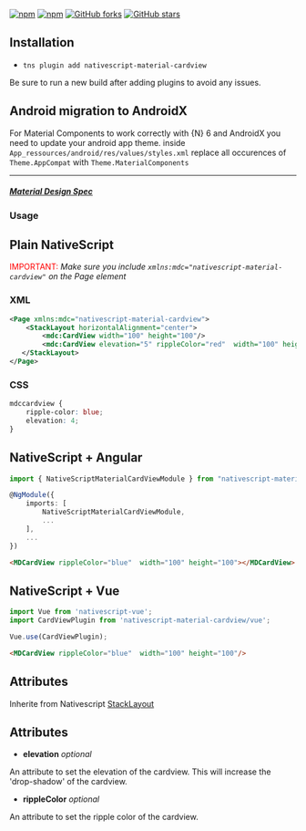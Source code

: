 [![npm](https://img.shields.io/npm/v/nativescript-material-cardview.svg)](https://www.npmjs.com/package/nativescript-material-cardview)
[![npm](https://img.shields.io/npm/dt/nativescript-material-cardview.svg?label=npm%20downloads)](https://www.npmjs.com/package/nativescript-material-cardview)
[![GitHub forks](https://img.shields.io/github/forks/Akylas/nativescript-material-components.svg)](https://github.com/Akylas/nativescript-material-components/network)
[![GitHub stars](https://img.shields.io/github/stars/Akylas/nativescript-material-components.svg)](https://github.com/Akylas/nativescript-material-components/stargazers)

## Installation

* `tns plugin add nativescript-material-cardview`

Be sure to run a new build after adding plugins to avoid any issues.


## Android migration to AndroidX

For Material Components to work correctly with {N} 6 and AndroidX you need to update your android app theme.
inside ```App_ressources/android/res/values/styles.xml``` replace all occurences of ```Theme.AppCompat``` with ```Theme.MaterialComponents```

---

##### [Material Design Spec](https://material.io/design/components/cardviews.html)

### Usage


## Plain NativeScript

<span style="color:red">IMPORTANT: </span>_Make sure you include `xmlns:mdc="nativescript-material-cardview"` on the Page element_

### XML

```XML
<Page xmlns:mdc="nativescript-material-cardview">
    <StackLayout horizontalAlignment="center">
        <mdc:CardView width="100" height="100"/>
        <mdc:CardView elevation="5" rippleColor="red"  width="100" height="100"/>
   </StackLayout>
</Page>
```

### CSS

```CSS
mdccardview {
    ripple-color: blue;
    elevation: 4;
}
```

## NativeScript + Angular

```typescript
import { NativeScriptMaterialCardViewModule } from "nativescript-material-cardview/angular";

@NgModule({
    imports: [
        NativeScriptMaterialCardViewModule,
        ...
    ],
    ...
})
```

```html
<MDCardView rippleColor="blue"  width="100" height="100"></MDCardView>
```

## NativeScript + Vue

```javascript
import Vue from 'nativescript-vue';
import CardViewPlugin from 'nativescript-material-cardview/vue';

Vue.use(CardViewPlugin);
```

```html
<MDCardView rippleColor="blue"  width="100" height="100"/>
```

## Attributes

Inherite from Nativescript [StackLayout](https://docs.nativescript.org/ui/layouts/layout-containers#stacklayout-properties)

## Attributes

* **elevation** _optional_

An attribute to set the elevation of the cardview. This will increase the 'drop-shadow' of the cardview.

* **rippleColor** _optional_

An attribute to set the ripple color of the cardview.
